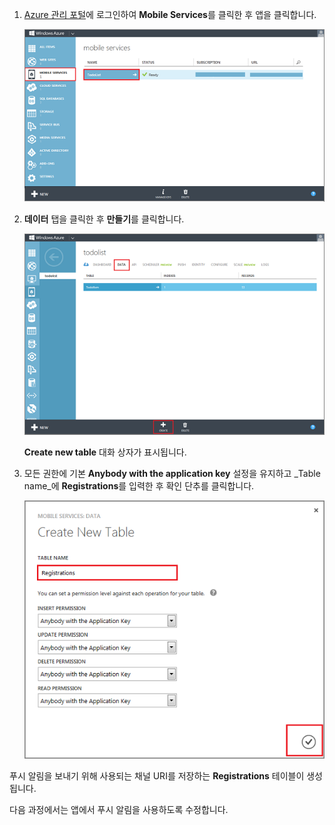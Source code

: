 
1. [Azure 관리 포털]에 로그인하여 **Mobile Services**를 클릭한 후 앱을 클릭합니다.

	![](./media/mobile-services-create-new-push-table/mobile-services-selection.png)

2. **데이터** 탭을 클릭한 후 **만들기**를 클릭합니다.

	![](./media/mobile-services-create-new-push-table/mobile-create-table.png)

	**Create new table** 대화 상자가 표시됩니다.

3. 모든 권한에 기본 **Anybody with the application key** 설정을 유지하고 _Table name_에 **Registrations**를 입력한 후 확인 단추를 클릭합니다.

	![](./media/mobile-services-create-new-push-table/mobile-create-registrations-table.png)

  푸시 알림을 보내기 위해 사용되는 채널 URI를 저장하는 **Registrations** 테이블이 생성됩니다.

다음 과정에서는 앱에서 푸시 알림을 사용하도록 수정합니다.

<!-- URLs -->
[Azure 관리 포털]: https://manage.windowsazure.com/

<!---HONumber=July15_HO4-->